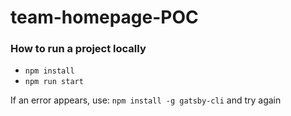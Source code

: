 # team-homepage-POC

### How to run a project locally

- `npm install`
- `npm run start`

If an error appears, use: `npm install -g gatsby-cli` and try again
